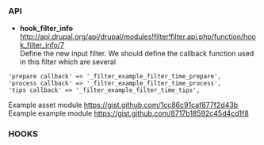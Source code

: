 ### API 

* **hook_filter_info**   
http://api.drupal.org/api/drupal/modules!filter!filter.api.php/function/hook_filter_info/7   
Define the new input filter. 
We should define the callback function used in this filter which are several 
```
'prepare callback' => '_filter_example_filter_time_prepare',
'process callback' => '_filter_example_filter_time_process',
'tips callback' => '_filter_example_filter_time_tips',
```
Example asset module https://gist.github.com/1cc86c91caf877f2d43b   
Example example module https://gist.github.com/8717b18592c45d4cd1f8

### HOOKS